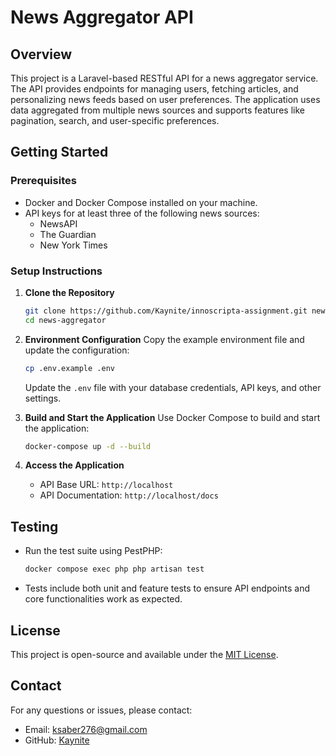 # News Aggregator API

## Overview
This project is a Laravel-based RESTful API for a news aggregator service. The API provides endpoints for managing users, fetching articles, and personalizing news feeds based on user preferences. The application uses data aggregated from multiple news sources and supports features like pagination, search, and user-specific preferences.

## Getting Started

### Prerequisites
- Docker and Docker Compose installed on your machine.
- API keys for at least three of the following news sources:
  - NewsAPI
  - The Guardian
  - New York Times

### Setup Instructions

1. **Clone the Repository**
   ```bash
   git clone https://github.com/Kaynite/innoscripta-assignment.git news-aggregator
   cd news-aggregator
   ```

2. **Environment Configuration**
   Copy the example environment file and update the configuration:
   ```bash
   cp .env.example .env
   ```
   Update the `.env` file with your database credentials, API keys, and other settings.

3. **Build and Start the Application**
   Use Docker Compose to build and start the application:
   ```bash
   docker-compose up -d --build
   ```

4. **Access the Application**
   - API Base URL: `http://localhost`
   - API Documentation: `http://localhost/docs`

## Testing
- Run the test suite using PestPHP:
  ```bash
  docker compose exec php php artisan test
  ```
- Tests include both unit and feature tests to ensure API endpoints and core functionalities work as expected.

## License
This project is open-source and available under the [MIT License](LICENSE).

## Contact
For any questions or issues, please contact:
- Email: ksaber276@gmail.com
- GitHub: [Kaynite](https://github.com/kaynite)
